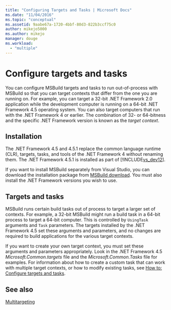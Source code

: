 ```yaml
---
title: "Configuring Targets and Tasks | Microsoft Docs"
ms.date: "11/04/2016"
ms.topic: "conceptual"
ms.assetid: 9aabe67a-1720-4bbf-80d3-822b3ccf75c0
author: mikejo5000
ms.author: mikejo
manager: douge
ms.workload: 
  - "multiple"
---
```

# Configure targets and tasks
You can configure MSBuild targets and tasks to run out-of-process with MSBuild so that you can target contexts that differ from the one you are running on. For example, you can target a 32-bit .NET Framework 2.0 application while the development computer is running on a 64-bit .NET Framework 4.5 operating system. You can also target computers that run with the .NET Framework 4 or earlier. The combination of 32- or 64-bitness and the specific .NET Framework version is known as the *target context*.  
  
## Installation  
 The .NET Framework 4.5 and 4.5.1 replace the common language runtime (CLR), targets, tasks, and tools of the .NET Framework 4 without renaming them. The .NET Framework 4.5.1 is installed as part of [!INCLUDE[vs_dev12](../extensibility/includes/vs_dev12_md.md)].  
  
 If you want to install MSBuild separately from Visual Studio, you can download the installation package from [MSBuild download](http://go.microsoft.com/fwlink/?LinkId=309745). You must also install the .NET Framework versions you wish to use.  
  
## Targets and tasks  
 MSBuild runs certain build tasks out of process to target a larger set of contexts.  For example, a 32-bit MSBuild might run a build task in a 64-bit process to target a 64-bit computer. This is controlled by `UsingTask` arguments and `Task` parameters. The targets installed by the .NET Framework 4.5 set these arguments and parameters, and no changes are required to build applications for the various target contexts.  
  
 If you want to create your own target context, you must set these arguments and parameters appropriately. Look in the .NET Framework 4.5 *Microsoft.Common.targets* file and the *Microsoft.Common.Tasks* file for examples.  For information about how to create a custom task that can work with multiple target contexts, or how to modify existing tasks, see [How to: Configure targets and tasks](../msbuild/how-to-configure-targets-and-tasks.md).  
  
## See also  
 [Multitargeting](../msbuild/msbuild-multitargeting-overview.md)